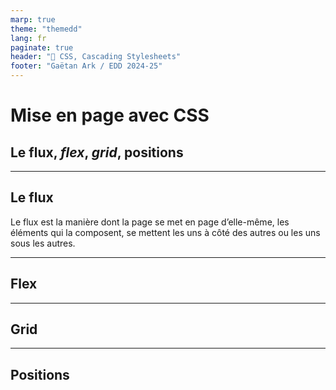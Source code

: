 ```yaml
---
marp: true
theme: "themedd"
lang: fr
paginate: true
header: "🌈 CSS, Cascading Stylesheets"
footer: "Gaëtan Ark / EDD 2024-25"
---
```


<!-- _class: lead-->

# Mise en page avec CSS

## Le flux, *flex*, *grid*, positions

---

## Le flux

Le flux est la manière dont la page se met en page d’elle-même, les éléments qui la composent, se mettent les uns à côté des autres ou les uns  sous les autres.



---
## Flex
---
## Grid
---
## Positions
